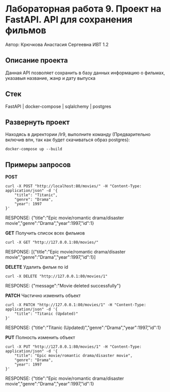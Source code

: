 # Лабораторная работа 9. Проект на FastAPI. <b>API для сохранения фильмов</b>
Автор: Крючкова Анастасия Сергеевна ИВТ 1.2
## Описание проекта
Данная API позволяет сохранить в базу данных информацию о фильмах, указавыя название, жанр и дату выпуска
## Стек
FastAPI | docker-compose | sqlalchemy | postgres
## Развернуть проект
Находясь в директории /lr9, выполните команду (Предварительно включив впн, так как будет скачиваться образ postgres):
```
docker-compose up --build
```

## Примеры запросов
<b>POST</b>
```
curl -X POST "http://localhost:80/movies/" -H "Content-Type: application/json" -d '{
    "title": "Titanic",
    "genre": "Drama",
    "year": 1997
}'
```
RESPONSE: {"title":"Epic movie/romantic drama/disaster movie","genre":"Drama","year":1997,"id":1}

<b>GET</b> Получить список всех фильмов
```
curl -X GET "http://127.0.0.1:80/movies/"
```
RESPONSE: [{"title":"Epic movie/romantic drama/disaster movie","genre":"Drama","year":1997,"id":1}]

<b>DELETE</b> Удалить фильм по id
```
curl -X DELETE "http://127.0.0.1:80/movies/1"
```
RESPONSE: {"message":"Movie deleted successfully"}

<b>PATCH</b> Частично изменить объект
```
curl -X PATCH "http://127.0.0.1:80/movies/1" -H "Content-Type: application/json" -d '{
    "title": "Titanic (Updated)"
}'
```
RESPONSE: {"title":"Titanic (Updated)","genre":"Drama","year":1997,"id":1}

<b>PUT</b> Полность изменить объект
```
curl -X PUT "http://127.0.0.1:80/movies/1" -H "Content-Type: application/json" -d '{
    "title": "Epic movie/romantic drama/disaster movie",
    "genre": "Drama",
    "year": 1997
}'
```
RESPONSE: {"title":"Epic movie/romantic drama/disaster movie","genre":"Drama","year":1997,"id":1}

